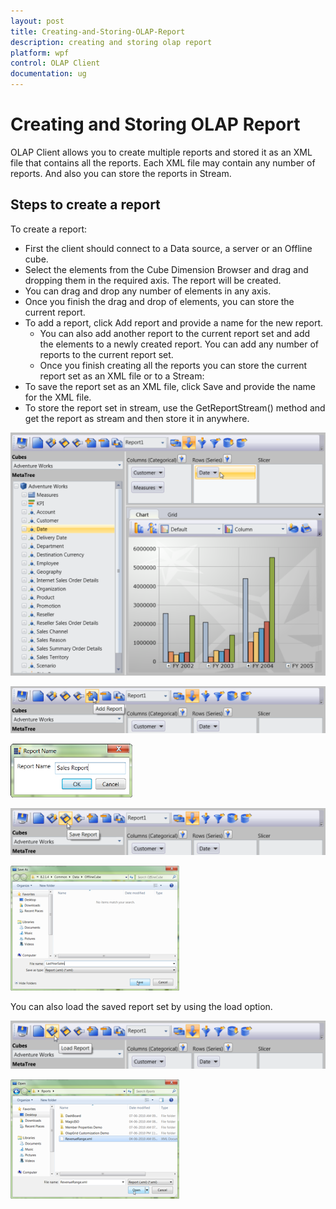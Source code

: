 ```yaml
---
layout: post
title: Creating-and-Storing-OLAP-Report
description: creating and storing olap report
platform: wpf
control: OLAP Client 
documentation: ug
---
```


# Creating and Storing OLAP Report

OLAP Client allows you to create multiple reports and stored it as an XML file that contains all the reports. Each XML file may contain any number of reports. And also you can store the reports in Stream.

## Steps to create a report

To create a report:

   * First the client should connect to a Data source, a server or an Offline cube.
   * Select the elements from the Cube Dimension Browser and drag and dropping them in the required axis. The report will be created.
   * You can drag and drop any number of elements in any axis.
   * Once you finish the drag and drop of elements, you can store the current report.
* To add a report, click Add report and provide a name for the new report.
   * You can also add another report to the current report set and add the elements to a newly created report. 
   You can add any number of reports to the current report set.
   * Once you finish creating all the reports you can store the current report set as an XML file or to a Stream: 
* To save the report set as an XML file, click Save and provide the name for the XML file.
* To store the report set in stream, use the GetReportStream() method and get the report as stream and then store it in anywhere.



![](Creating-and-Storing-OLAP-Report_images/Creating-and-Storing-OLAP-Report_img1.png)



![](Creating-and-Storing-OLAP-Report_images/Creating-and-Storing-OLAP-Report_img2.png)



![](Creating-and-Storing-OLAP-Report_images/Creating-and-Storing-OLAP-Report_img3.png)



![](Creating-and-Storing-OLAP-Report_images/Creating-and-Storing-OLAP-Report_img4.png)



![](Creating-and-Storing-OLAP-Report_images/Creating-and-Storing-OLAP-Report_img5.png)



You can also load the saved report set by using the load option.

![](Creating-and-Storing-OLAP-Report_images/Creating-and-Storing-OLAP-Report_img6.png)



![](Creating-and-Storing-OLAP-Report_images/Creating-and-Storing-OLAP-Report_img7.png)



